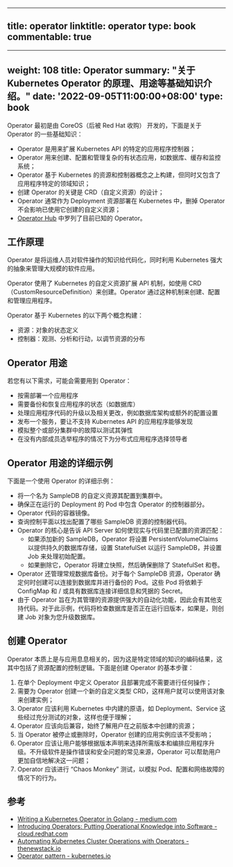 
---
title: operator
linktitle: operator
type: book
commentable: true
---

---
weight: 108
title: Operator
summary: "关于 Kubernetes Operator 的原理、用途等基础知识介绍。"
date: '2022-09-05T11:00:00+08:00'
type: book
---

Operator 最初是由 CoreOS（后被 Red Hat 收购） 开发的，下面是关于 Operator 的一些基础知识：

- Operator 是用来扩展 Kubernetes API 的特定的应用程序控制器；
- Operator 用来创建、配置和管理复杂的有状态应用，如数据库、缓存和监控系统；
- Operator 基于 Kubernetes 的资源和控制器概念之上构建，但同时又包含了应用程序特定的领域知识；
- 创建 Operator 的关键是 CRD（自定义资源）的设计；
- Operator 通常作为 Deployment 资源部署在 Kubernetes 中，删掉 Operator 不会影响已使用它创建的自定义资源；
- [Operator Hub](https://operatorhub.io/) 中罗列了目前已知的 Operator。

## 工作原理

Operator 是将运维人员对软件操作的知识给代码化，同时利用 Kubernetes 强大的抽象来管理大规模的软件应用。

Operator 使用了 Kubernetes 的自定义资源扩展 API 机制，如使用 CRD（CustomResourceDefinition）来创建。Operator 通过这种机制来创建、配置和管理应用程序。

Operator 基于 Kubernetes 的以下两个概念构建：

- 资源：对象的状态定义
- 控制器：观测、分析和行动，以调节资源的分布

## Operator 用途

若您有以下需求，可能会需要用到 Operator：

- 按需部署一个应用程序
- 需要备份和恢复应用程序的状态（如数据库）
- 处理应用程序代码的升级以及相关更改，例如数据库架构或额外的配置设置
- 发布一个服务，要让不支持 Kubernetes API 的应用程序能够发现
- 模拟整个或部分集群中的故障以测试其弹性
- 在没有内部成员选举程序的情况下为分布式应用程序选择领导者

## Operator 用途的详细示例

下面是一个使用 Operator 的详细示例：

- 将一个名为 SampleDB 的自定义资源其配置到集群中。
- 确保正在运行的 Deployment 的 Pod 中包含 Operator 的控制器部分。
- Operator 代码的容器镜像。
- 查询控制平面以找出配置了哪些 SampleDB 资源的控制器代码。
- Operator 的核心是告诉 API Server 如何使现实与代码里已配置的资源匹配：
  - 如果添加新的 SampleDB，Operator 将设置 PersistentVolumeClaims 以提供持久的数据库存储，设置 StatefulSet 以运行 SampleDB，并设置 Job 来处理初始配置。
  - 如果删除它，Operator 将建立快照，然后确保删除了 StatefulSet 和卷。
- Operator 还管理常规数据库备份。对于每个 SampleDB 资源，Operator 确定何时创建可以连接到数据库并进行备份的 Pod。这些 Pod 将依赖于 ConfigMap 和 / 或具有数据库连接详细信息和凭据的 Secret。
- 由于 Operator 旨在为其管理的资源提供强大的自动化功能，因此会有其他支持代码。对于此示例，代码将检查数据库是否正在运行旧版本，如果是，则创建 Job 对象为您升级数据库。

## 创建 Operator

Operator 本质上是与应用息息相关的，因为这是特定领域的知识的编码结果，这其中包括了资源配置的控制逻辑。下面是创建 Operator 的基本步骤：

1. 在单个 Deployment 中定义 Operator 且部署完成不需要进行任何操作；
2. 需要为 Operator 创建一个新的自定义类型 CRD，这样用户就可以使用该对象来创建实例；
3. Operator 应该利用 Kubernetes 中内建的原语，如 Deployment、Service 这些经过充分测试的对象，这样也便于理解；
4. Operator 应该向后兼容，始终了解用户在之前版本中创建的资源；
5. 当 Operator 被停止或删除时，Operator 创建的应用实例应该不受影响；
6. Operator 应该让用户能够根据版本声明来选择所需版本和编排应用程序升级。不升级软件是操作错误和安全问题的常见来源，Operator 可以帮助用户更加自信地解决这一问题；
7. Operator 应该进行 “Chaos Monkey” 测试，以模拟 Pod、配置和网络故障的情况下的行为。

## 参考

- [Writing a Kubernetes Operator in Golang - medium.com](https://medium.com/@mtreacher/writing-a-kubernetes-operator-a9b86f19bfb9)
- [Introducing Operators: Putting Operational Knowledge into Software - cloud.redhat.com](https://cloud.redhat.com/blog/introducing-operators-putting-operational-knowledge-into-software)
- [Automating Kubernetes Cluster Operations with Operators - thenewstack.io](https://thenewstack.io/automating-kubernetes-cluster-operations-operators/)
- [Operator pattern - kubernetes.io](https://kubernetes.io/docs/concepts/extend-kubernetes/operator/)

    
